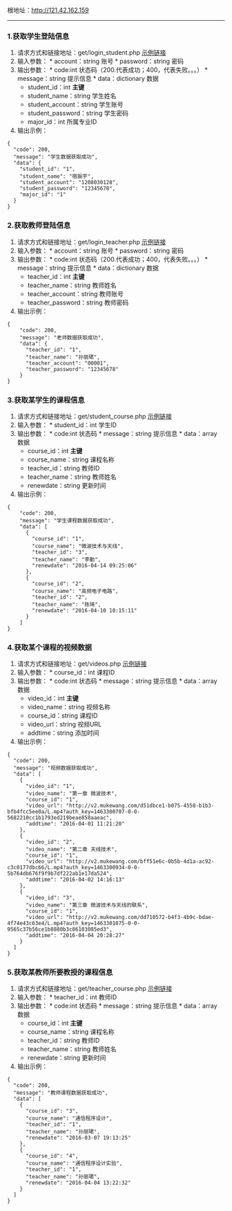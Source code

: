 根地址：http://121.42.162.159
***
### 1.获取学生登陆信息
  1. 请求方式和链接地址：get/login_student.php [示例链接](http://121.42.162.159/login_student.php?account=1208030128&password=12345678)
  2. 输入参数：
    * account：string 账号
    * password：string 密码
  3. 输出参数：
    * code:int 状态码（200.代表成功；400，代表失败。。。）
  	* message：string 提示信息
  	* data：dictionary 数据
      * student_id：int **主键**
      * student_name：string 学生姓名
      * student_account：string 学生账号
      * student_password：string 学生密码
      * major_id：int 所属专业ID
  4. 输出示例：
```
{
  "code": 200,
  "message": "学生数据获取成功",
  "data": {
    "student_id": "1",
    "student_name": "宿振宇",
    "student_account": "1208030128",
    "student_password": "12345678",
    "major_id": "1"
  }
}
```

### 2.获取教师登陆信息
  1. 请求方式和链接地址：get/login_teacher.php [示例链接](http://121.42.162.159/login_teacher.php?account=00001&password=12345678)
  2. 输入参数：
    * account：string 账号
    * password：string 密码
  3. 输出参数：
    * code:int 状态码（200.代表成功；400，代表失败。。。）
    * message：string 提示信息
    * data：dictionary 数据
      * teacher_id：int **主键**
      * teacher_name：string 教师姓名
      * teacher_account：string 教师账号
      * teacher_password：string 教师密码
  4. 输出示例：
```
{
	"code": 200,
	"message": "老师数据获取成功",
	"data": {
	  "teacher_id": "1",
	  "teacher_name": "孙丽珺",
	  "teacher_account": "00001",
	  "teacher_password": "12345678"
	}
}
```

### 3.获取某学生的课程信息
  1. 请求方式和链接地址：get/student_course.php [示例链接](http://121.42.162.159/student_course.php?student_id=1)
  2. 输入参数：
    * student_id：int 学生ID
  3. 输出参数：
    * code:int 状态码
    * message：string 提示信息
    * data：array 数据
      * course_id：int **主键**
      * course_name：string 课程名称
      * teacher_id：string 教师ID
      * teacher_name：string 教师姓名
      * renewdate：string 更新时间
  4. 输出示例：
```
{
	"code": 200,
	"message": "学生课程数据获取成功",
	"data": [
	  {
	    "course_id": "1",
	    "course_name": "微波技术与天线",
	    "teacher_id": "3",
	    "teacher_name": "李勤",
	    "renewdate": "2016-04-14 09:25:06"
	  },
	  {
	    "course_id": "2",
	    "course_name": "高频电子电路",
	    "teacher_id": "2",
	    "teacher_name": "陈琦",
	    "renewdate": "2016-04-10 10:15:11"
	  }
	]
}
```

### 4.获取某个课程的视频数据
  1. 请求方式和链接地址：get/videos.php [示例链接](http://121.42.162.159/videos.php?course_id=1)
  2. 输入参数：
    * course_id：int 课程ID
  3. 输出参数：
    * code:int 状态码
    * message：string 提示信息
    * data：array 数据
      * video_id：int **主键**
      * video_name：string 视频名称
      * course_id：string 课程ID
      * video_url：string 视频URL
      * addtime：string 添加时间
  4. 输出示例：
```
{
  "code": 200,
  "message": "视频数据获取成功",
  "data": [
    {
      "video_id": "1",
      "video_name": "第一章 微波技术",
      "course_id": "1",
      "video_url": "http://v2.mukewang.com/d51dbce1-b075-4558-b1b3-bfb4fcc5ee0a/L.mp4?auth_key=1463300707-0-0-5682210cc1b1793ed219beae858aaeac",
      "addtime": "2016-04-01 11:21:20"
    },
    {
      "video_id": "2",
      "video_name": "第二章 天线技术",
      "course_id": "1",
      "video_url": "http://v2.mukewang.com/bff51e6c-0b5b-4d1a-ac92-c3c0177dbc66/L.mp4?auth_key=1463300934-0-0-5b764db676f9f9b7df222ab1e17da524",
      "addtime": "2016-04-02 14:16:13"
    },
    {
      "video_id": "3",
      "video_name": "第三章 微波技术与天线的联系",
      "course_id": "1",
      "video_url": "http://v2.mukewang.com/dd710572-b4f3-4b9c-bdae-4f74e43c63e4/L.mp4?auth_key=1463301075-0-0-9565c37b56ce1b8880b3c86103085ed3",
      "addtime": "2016-04-04 20:28:27"
    }
  ]
}
```

 ### 5.获取某教师所要教授的课程信息
  1. 请求方式和链接地址：get/teacher_course.php [示例链接](http://121.42.162.159/teacher_course.php?teacher_id=1)
  2. 输入参数：
    * teacher_id：int 教师ID
  3. 输出参数：
    * code:int 状态码
    * message：string 提示信息
    * data：array 数据
      * course_id：int **主键**
      * course_name：string 课程名称
      * teacher_id：string 教师ID
      * teacher_name：string 教师姓名
      * renewdate：string 更新时间
  4. 输出示例：
```
{
  "code": 200,
  "message": "教师课程数据获取成功",
  "data": [
    {
      "course_id": "3",
      "course_name": "通信程序设计",
      "teacher_id": "1",
      "teacher_name": "孙丽珺",
      "renewdate": "2016-03-07 19:13:25"
    },
    {
      "course_id": "4",
      "course_name": "通信程序设计实验",
      "teacher_id": "1",
      "teacher_name": "孙丽珺",
      "renewdate": "2016-04-04 13:22:32"
    }
  ]
}
```
